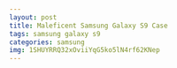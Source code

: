 ```yaml
---
layout: post
title: Maleficent Samsung Galaxy S9 Case
tags: samsung galaxy s9
categories: samsung
img: 1SHUYRRQ32xOviiYqG5ko5lN4rf62KNep
---
```

